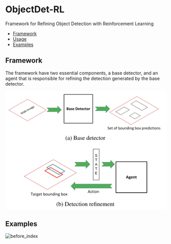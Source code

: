 # ObjectDet-RL
Framework for Refining Object Detection with Reinforcement Learning
- [Framework](#Framework)
- [Usage](#usage)
- [Examples](#Examples)

## Framework

The framework have two essential components, a base detector, and an agent that is responsible for refining the detection generated by the base detector.

<img src="figures/framework.png" alt="before_index" width="700"/>

## Examples

<img src="figures/exmpl_imgs.png" alt="before_index" width="700"/>
